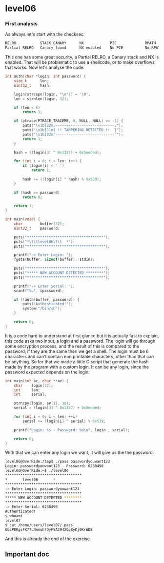# level06

### First analysis

As always let's start with the checksec:

```sh
RELRO           STACK CANARY      NX            PIE             RPATH      RUNPATH      FILE
Partial RELRO   Canary found      NX enabled    No PIE          No RPATH   No RUNPATH   /home/users/level06/level06
```

This one has some great security, a Partial RELRO, a Canary stack and NX is enabled. That will be problematic to use a shellcode, or to make overflows that works. Now let's analyse the code.

```c
int auth(char *login, int password) {
    size_t      len;
    uint32_t    hash;

    login[strcspn(login, "\n")] = '\0';
    len = strnlen(login, 32);

    if (len < 6)
        return 1;

    if (ptrace(PTRACE_TRACEME, 0, NULL, NULL) == -1) {
        puts("\x1b[32m.---------------------------.");
        puts("\x1b[31m| !! TAMPERING DETECTED !!  |");
        puts("\x1b[32m'---------------------------'");
        return 1;
    }

    hash = ((login[3] ^ 0x1337) + 0x5eeded);

    for (int i = 0; i < len; i++) {
        if (login[i] < ' ')
            return 1;
        
        hash += ((login[i] ^ hash) % 0x539);
    }

    if (hash == password)
        return 0;

    return 1;
}

int main(void) {
    char        buffer[32];
    uint32_t    password;

    puts("***********************************");
    puts("*\t\tlevel06\t\t  *");
    puts("***********************************");

    printf("-> Enter Login: ");
    fgets(buffer, sizeof(buffer), stdin);

    puts("***********************************");
    puts("***** NEW ACCOUNT DETECTED ********");
    puts("***********************************");

    printf("-> Enter Serial: ");
    scanf("%u", &password);

    if (!auth(buffer, password)) {  
        puts("Authenticated!");
        system("/bin/sh");
    }

    return 0;
}
```

It is a code hard to understand at first glance but it is actually fast to explain, this code asks two input, a login and a password. The login will go through some encryption process, and the result of this is compared to the password, if they are the same then we get a shell. The login must be 6 characters and can't contain non printable characters, other than that can be anything. So for that we made a little C script that generate the hash made by the program with a custom login. It can be any login, since the password expected depends on the login:

```c
int main(int ac, char **av) {
    char    login[32];
    int     len;
    int     serial;

    strncpy(login, av[1], 30);
    serial = (login[3] ^ 0x1337) + 0x5eeded;

    for (int i = 0; i < len; ++i)
        serial += (login[i] ^ serial) % 0x539;

    printf("Login: %s - Password: %d\n", login , serial);

    return 0;
}
```

With that we can enter any login we want, it will give us the the password:

```sh
level06@OverRide:/tmp$ ./pass passwordyouwant123
Login: passwordyouwant123 - Password: 6238490
level06@OverRide:~$ ./level06 
***********************************
*		level06		  *
***********************************
-> Enter Login: passwordyouwant123
***********************************
***** NEW ACCOUNT DETECTED ********
***********************************
-> Enter Serial: 6238490
Authenticated!
$ whoami
level07
$ cat /home/users/level07/.pass
GbcPDRgsFK77LNnnuh7QyFYA2942Gp8yKj9KrWD8
```

And this is already the end of the exercise.

## Important doc
